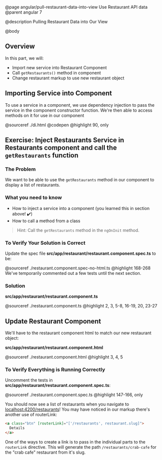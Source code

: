 @page angular/pull-restaurant-data-into-view Use Restaurant API data
@parent angular 7

@description Pulling Restaurant Data into Our View

@body

## Overview

In this part, we will:

- Import new service into Restaurant Component
- Call `getRestaurants()` method in component
- Change restaurant markup to use new restaurant object

## Importing Service into Component

To use a service in a component, we use dependency injection to pass the service in the component constructor function. We're then able to access methods on it for use in our component

@sourceref ./di.html
@codepen
@highlight 90, only

## Exercise: Inject Restaurants Service in Restaurants component and call the `getRestaurants` function

### The Problem

We want to be able to use the `getRestaurants` method in our component to display a list of restaurants.

### What you need to know

- How to inject a service into a component (you learned this in section above! ✔️)
- How to call a method from a class

> Hint: Call the `getRestaurants` method in the `ngOnInit` method.

### To Verify Your Solution is Correct

Update the spec file  __src/app/restaurant/restaurant.component.spec.ts__ to be:

@sourceref ./restaurant.component.spec-no-html.ts
@highlight 168-268
We've temporarily commented out a few tests until the next section.

### Solution

__src/app/restaurant/restaurant.component.ts__

@sourceref ./restaurant.component.ts
@highlight 2, 3, 5-8, 16-19, 20, 23-27

## Update Restaurant Component

We'll have to the restaurant component html to match our new restaurant object:

__src/app/restaurant/restaurant.component.html__

@sourceref ./restaurant.component.html
@highlight 3, 4, 5

### To Verify Everything is Running Correctly

Uncomment the tests in  __src/app/restaurant/restaurant.component.spec.ts__:

@sourceref ./restaurant.component.spec.ts
@highlight 147-166, only

You should now see a list of restaurants when you navigate to <a href="http://localhost:4200/restaurants" target="\_blank">localhost:4200/restaurants</a>! You may have noticed in our markup there's another use of routerLink:

```html
<a class="btn" [routerLink]="['/restaurants', restaurant.slug]">
  Details
</a>
```

One of the ways to create a link is to pass in the individual parts to the `routerLink` directive. This will generate the path `/restaurants/crab-cafe` for the "crab cafe" restaurant from it's slug.
